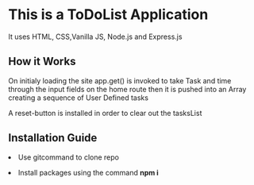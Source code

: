<h1>This is a ToDoList Application</h1>
<p> It uses HTML, CSS,Vanilla JS, Node.js and Express.js</p>
<h2>How it Works</h2>
<p> On initialy loading the site app.get() is invoked to take Task and time through the input fields on the home route
  then it is pushed into an Array creating a sequence of User Defined tasks </p>
<p> A reset-button is installed in order to clear out the tasksList<p>
<h2>Installation Guide</h2>
<p> <li>Use gitcommand to clone repo</li></p>
<p> <li> Install packages using the command  <strong>npm i </strong> </li></p>
